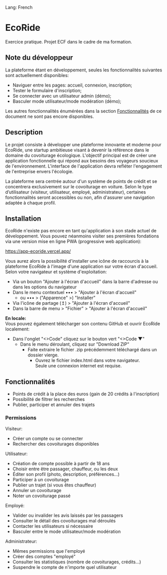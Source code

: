 Lang: French

# EcoRide

Exercice pratique.
Projet ECF dans le cadre de ma formation.

## Note du développeur

La plateforme étant en développement, seules les fonctionnalités suivantes sont actuellement disponibles: 
- Naviguer entre les pages: accueil, connexion, inscription;
- Tester le formulaire d'inscription;
- Se connecter avec un utilisateur admin (démo);
- Basculer mode utilisateur/mode modération (démo);

Les autres fonctionnalités énumérées dans la section [Fonctionnalités](#fonctionnalités) de ce document ne sont pas encore disponibles.

## Description

Le projet consiste à développer une plateforme innovante et moderne pour EcoRide, une startup ambitieuse visant à devenir la référence dans le domaine du covoiturage écologique. L'objectif principal est de créer une application fonctionnelle qui répond aux besoins des voyageurs soucieux de l'environnement. L'interface de l'application devra refléter l'engagement de l'entreprise envers l'écologie.

La plateforme sera centrée autour d'un système de points de crédit et se concentrera exclusivement sur le covoiturage en voiture. Selon le type d’utilisateur (visiteur, utilisateur, employé, administrateur), certaines fonctionnalités seront accessibles ou non, afin d'assurer une navigation adaptée à chaque profil.

## Installation

EcoRide n'existe pas encore en tant qu'application à son stade actuel de développement. Vous pouvez néanmoins visiter ses premières fondations via une version mise en ligne PWA (progressive web application):  

https://app-ecoride.vercel.app/  

Vous aurez alors la possibilité d'installer une icône de raccourcis à la plateforme EcoRide à l'image d'une application sur votre écran d'accueil. Selon votre navigateur et système d'exploitation:
- Via un bouton "Ajouter à l'écran d'accueil" dans la barre d'adresse ou dans les options du navigateur
- Dans le menu contextuel ••• > "Ajouter à l'écran d'accueil"
    - ou ••• > ("Apparence" >) "Installer"
- Via l'icône de partage (↥) > "Ajouter à l'écran d'accueil"
- Dans la barre de menu > "Fichier" > "Ajouter à l'écran d'accueil"

**En locale:**  
Vous pouvez également télécharger son contenu GitHub et ouvrir EcoRide localement:   
- Dans l'onglet "<>Code" cliquez sur le bouton vert "<>Code ▼"
    - Dans le menu déroulant, cliquez sur "Download ZIP"
        - Faite extraire le fichier .zip précédemment téléchargé dans un dossier vierge.
            - Ouvrez le fichier index.html dans votre navigateur.  
Seule une connexion internet est requise.  

## Fonctionnalités

- Points de crédit à la place des euros (gain de 20 crédits à l'inscription)
- Possibilité de filtrer les recherches
- Publier, participer et annuler des trajets

### Permissions

Visiteur:
- Créer un compte ou se connecter
- Rechercher des covoiturages disponibles

Utilisateur:
- Création de compte possible à partir de 18 ans
- Choisir entre être passager, chauffeur, ou les deux
- Éditer son profil (photo, description, préférences...)
- Participer à un covoiturage
- Publier un trajet (si vous êtes chauffeur)
- Annuler un covoiturage
- Noter un covoiturage passé

Employé:
- Valider ou invalider les avis laissés par les passagers
- Consulter le détail des covoiturages mal déroulés
- Contacter les utilisateurs si nécessaire
- Basculer entre le mode utilisateur/mode modération

Administrateur:
- Mêmes permissions que l'employé
- Créer des comptes "employé"
- Consulter les statistiques (nombre de covoiturages, crédits...)
- Suspendre le compte de n'importe quel utilisateur
